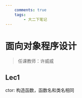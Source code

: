 ```yaml
---
    comments: true
    tags:
        - 大二下笔记
---
```


# 面向对象程序设计

> 任课教师：许威威

## Lec1

ctor: 构造函数，函数名和类名相同